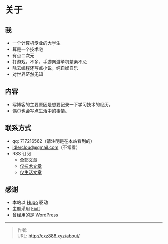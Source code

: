 # 关于


## 我

-   一个计算机专业的大学生
-   算是一个技术宅
-   有点二次元
-   打游戏，不多，手游网游单机荤素不忌
-   除去编程还写点小说，纯自娱自乐
-   对世界茫然无知

## 内容

-   写博客的主要原因是想要记录一下学习技术的经历。
-   偶尔也会写点生活中的事情。

## 联系方式

-   qq: 717216562（请注明是在本站看到的）
-   idlercloud@gmail.com（不常看）
-   RSS 订阅
    -   [全部文章](https://cxz888.xyz/index.xml)
    -   [仅技术文章](https://cxz888.xyz/categories/tech/index.xml)
    -   [仅生活文章](https://cxz888.xyz/categories/life/index.xml)

## 感谢

-   本站以 [Hugo](https://gohugo.io/) 驱动
-   主题采用 [FixIt](https://github.com/hugo-fixit/FixIt)
-   曾经用的是 [WordPress](https://wordpress.com/zh-cn/)


---

> 作者: <no value>  
> URL: http://cxz888.xyz/about/  

